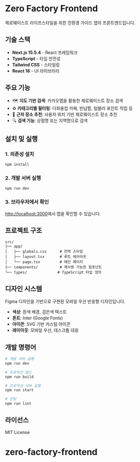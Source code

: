 # Zero Factory Frontend

제로웨이스트 라이프스타일을 위한 친환경 가이드 앱의 프론트엔드입니다.

## 기술 스택

- **Next.js 15.5.4** - React 프레임워크
- **TypeScript** - 타입 안전성
- **Tailwind CSS** - 스타일링
- **React 18** - UI 라이브러리

## 주요 기능

- 🗺️ **지도 기반 검색**: 카카오맵을 활용한 제로웨이스트 장소 검색
- ♻️ **카테고리별 필터링**: 다회용컵 카페, 반납함, 텀블러 포인트 적립 등
- 📍 **근처 장소 추천**: 사용자 위치 기반 제로웨이스트 장소 추천
- 🔍 **검색 기능**: 상점명 또는 지역명으로 검색

## 설치 및 실행

### 1. 의존성 설치
```bash
npm install
```

### 2. 개발 서버 실행
```bash
npm run dev
```

### 3. 브라우저에서 확인
[http://localhost:3000](http://localhost:3000)에서 앱을 확인할 수 있습니다.

## 프로젝트 구조

```
src/
├── app/
│   ├── globals.css      # 전역 스타일
│   ├── layout.tsx       # 루트 레이아웃
│   └── page.tsx         # 메인 페이지
├── components/          # 재사용 가능한 컴포넌트
└── types/              # TypeScript 타입 정의
```

## 디자인 시스템

Figma 디자인을 기반으로 구현된 모바일 우선 반응형 디자인입니다.

- **색상**: 흰색 배경, 검은색 텍스트
- **폰트**: Inter (Google Fonts)
- **아이콘**: SVG 기반 커스텀 아이콘
- **레이아웃**: 모바일 우선, 데스크톱 대응

## 개발 명령어

```bash
# 개발 서버 실행
npm run dev

# 프로덕션 빌드
npm run build

# 프로덕션 서버 실행
npm run start

# 린팅
npm run lint
```

## 라이선스

MIT License
# zero-factory-frontend
